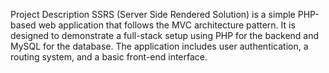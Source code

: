 Project Description
SSRS (Server Side Rendered Solution) is a simple PHP-based web application that follows the MVC architecture pattern. It is designed to demonstrate a full-stack setup using PHP for the backend and MySQL for the database. The application includes user authentication, a routing system, and a basic front-end interface.